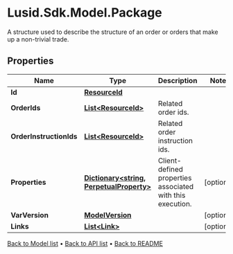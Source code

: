 # Lusid.Sdk.Model.Package
A structure used to describe the structure of an order or orders that make up a non-trivial trade.

## Properties

Name | Type | Description | Notes
------------ | ------------- | ------------- | -------------
**Id** | [**ResourceId**](ResourceId.md) |  | 
**OrderIds** | [**List&lt;ResourceId&gt;**](ResourceId.md) | Related order ids. | 
**OrderInstructionIds** | [**List&lt;ResourceId&gt;**](ResourceId.md) | Related order instruction ids. | 
**Properties** | [**Dictionary&lt;string, PerpetualProperty&gt;**](PerpetualProperty.md) | Client-defined properties associated with this execution. | [optional] 
**VarVersion** | [**ModelVersion**](ModelVersion.md) |  | [optional] 
**Links** | [**List&lt;Link&gt;**](Link.md) |  | [optional] 

[Back to Model list](../README.md#documentation-for-models) &#8226; [Back to API list](../README.md#documentation-for-api-endpoints) &#8226; [Back to README](../README.md)

